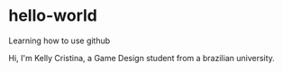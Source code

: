 # hello-world
Learning how to use github

Hi, I'm Kelly Cristina, a Game Design student from a brazilian university.
